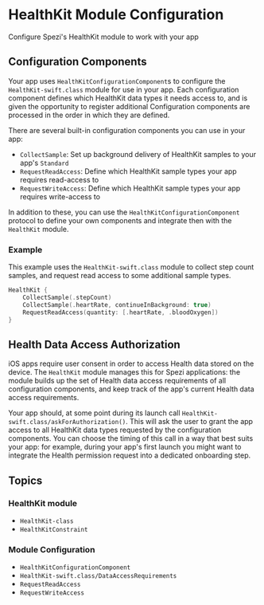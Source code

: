 # HealthKit Module Configuration

<!--
This source file is part of the Stanford Spezi open-source project

SPDX-FileCopyrightText: 2025 Stanford University and the project authors (see CONTRIBUTORS.md)

SPDX-License-Identifier: MIT
-->

Configure Spezi's HealthKit module to work with your app

## Configuration Components

Your app uses ``HealthKitConfigurationComponent``s to configure the ``HealthKit-swift.class`` module for use in your app.
Each configuration component defines which HealthKit data types it needs access to, and is given the opportunity to register additional
Configuration components are processed in the order in which they are defined.

There are several built-in configuration components you can use in your app:
- ``CollectSample``: Set up background delivery of HealthKit samples to your app's `Standard`
- ``RequestReadAccess``: Define which HealthKit sample types your app requires read-access to
- ``RequestWriteAccess``: Define which HealthKit sample types your app requires write-access to

In addition to these, you can use the ``HealthKitConfigurationComponent`` protocol to define your own components and integrate then with the `HealthKit` module.


### Example
This example uses the ``HealthKit-swift.class`` module to collect step count samples, and request read access to some additional sample types.

```swift
HealthKit {
    CollectSample(.stepCount)
    CollectSample(.heartRate, continueInBackground: true)
    RequestReadAccess(quantity: [.heartRate, .bloodOxygen])
}
```


## Health Data Access Authorization

iOS apps require user consent in order to access Health data stored on the device.
The `HealthKit` module manages this for Spezi applications: the module builds up the set of Health data access requirements of all configuration components, and keep track of the app's current Health data access requirements. 

Your app should, at some point during its launch call ``HealthKit-swift.class/askForAuthorization()``.
This will ask the user to grant the app access to all HealthKit data types requested by the configuration components.
You can choose the timing of this call in a way that best suits your app: for example, during your app's first launch you might want to integrate the Health permission request into a dedicated onboarding step.


## Topics

### HealthKit module
- ``HealthKit-class``
- ``HealthKitConstraint``

### Module Configuration

- ``HealthKitConfigurationComponent``
- ``HealthKit-swift.class/DataAccessRequirements``
- ``RequestReadAccess``
- ``RequestWriteAccess``
